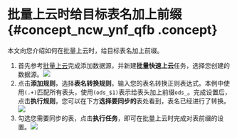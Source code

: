 # 批量上云时给目标表名加上前缀 {#concept_ncw_ynf_qfb .concept}

本文向您介绍如何在批量上云时，给目标表名加上前缀。

1.  首先参考[批量上云](cn.zh-CN/使用指南/数据集成/批量上云/批量上云.md#)完成添加数据源，并新建**批量快速上云**任务，选择您创建的数据源。![](http://static-aliyun-doc.oss-cn-hangzhou.aliyuncs.com/assets/img/40525/154089067921162_zh-CN.png)
2.  点击**添加规则**，选择**表名转换规则**，输入您的表名转换正则表达式。本例中使用`(.+)`匹配所有表头，使用`(ods_$1)`表示给表头加上前缀`ods_`。完成设置后，点击**执行规则**，您可以在下方**选择要同步的**表处看到，表名已经进行了转换。![](http://static-aliyun-doc.oss-cn-hangzhou.aliyuncs.com/assets/img/40525/154089067921163_zh-CN.png)
3.  勾选您需要同步的表，点击**执行任务**，即可在批量上云时完成对表前缀的设置。![](http://static-aliyun-doc.oss-cn-hangzhou.aliyuncs.com/assets/img/40525/154089067921164_zh-CN.png)

